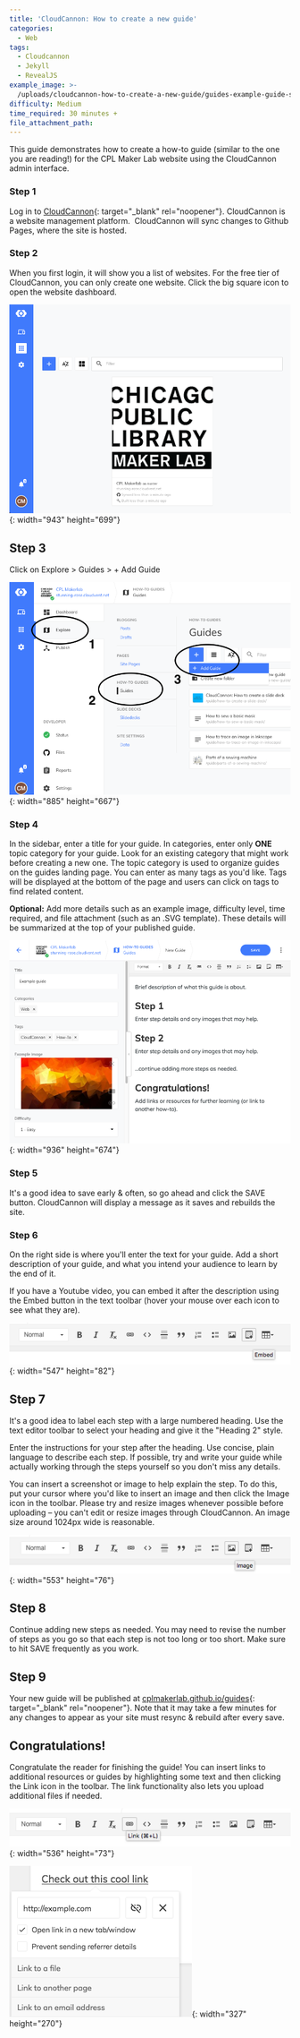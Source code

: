 ```yaml
---
title: 'CloudCannon: How to create a new guide'
categories:
  - Web
tags:
  - Cloudcannon
  - Jekyll
  - RevealJS
example_image: >-
  /uploads/cloudcannon-how-to-create-a-new-guide/guides-example-guide-screenshot.png
difficulty: Medium
time_required: 30 minutes +
file_attachment_path:
---
```


This guide demonstrates how to create a how-to guide (similar to the one you are reading\!) for the CPL Maker Lab website using the CloudCannon admin interface.

### Step 1

Log in to [CloudCannon](cloudcannon.com/){: target="_blank" rel="noopener"}. CloudCannon is a website management platform.&nbsp; CloudCannon will sync changes to Github Pages, where the site is hosted.

### Step 2

When you first login, it will show you a list of websites. For the free tier of CloudCannon, you can only create one website. Click the big square icon to open the website dashboard.

![](/uploads/cloudcannon-how-to-create-a-new-guide/guides-cloudcannon-landing.png){: width="943" height="699"}

## Step 3

Click on Explore &gt; Guides &gt; + Add Guide

![](/uploads/cloudcannon-how-to-create-a-new-guide/guides-add-guide.png){: width="885" height="667"}

### Step 4

In the sidebar, enter a title for your guide. In categories, enter only **ONE** topic category for your guide. Look for an existing category that might work before creating a new one. The topic category is used to organize guides on the guides landing page. You can enter as many tags as you'd like. Tags will be displayed at the bottom of the page and users can click on tags to find related content.

**Optional:** Add more details such as an example image, difficulty level, time required, and file attachment (such as an .SVG template). These details will be summarized at the top of your published guide.

![](/uploads/cloudcannon-how-to-create-a-new-guide/guides-add-details.png){: width="936" height="674"}

### Step 5

It's a good idea to save early & often, so go ahead and click the SAVE button. CloudCannon will display a message as it saves and rebuilds the site.

### Step 6

On the right side is where you'll enter the text for your guide. Add a short description of your guide, and what you intend your audience to learn by the end of it.

If you have a Youtube video, you can embed it after the description using the Embed button in the text toolbar (hover your mouse over each icon to see what they are).

![](/uploads/cloudcannon-how-to-create-a-new-guide/guides-embed.png){: width="547" height="82"}

## Step 7

It's a good idea to label each step with a large numbered heading. Use the text editor toolbar to select your heading and give it the "Heading 2" style.

Enter the instructions for your step after the heading. Use concise, plain language to describe each step. If possible, try and write your guide while actually working through the steps yourself so you don't miss any details.

You can insert a screenshot or image to help explain the step. To do this, put your cursor where you'd like to insert an image and then click the Image icon in the toolbar. Please try and resize images whenever possible before uploading – you can't edit or resize images through CloudCannon. An image size around 1024px wide is reasonable.

![](/uploads/cloudcannon-how-to-create-a-new-guide/guides-images.png){: width="553" height="76"}

## Step 8

Continue adding new steps as needed. You may need to revise the number of steps as you go so that each step is not too long or too short. Make sure to hit SAVE frequently as you work.

## Step 9

Your new guide will be published at [cplmakerlab.github.io/guides](http://cplmakerlab.github.io/guides){: target="_blank" rel="noopener"}. Note that it may take a few minutes for any changes to appear as your site must resync & rebuild after every save.

## Congratulations\!

Congratulate the reader for finishing the guide\! You can insert links to additional resources or guides by highlighting some text and then clicking the Link icon in the toolbar. The link functionality also lets you upload additional files if needed.

![](/uploads/cloudcannon-how-to-create-a-new-guide/guides-link-icon.png){: width="536" height="73"}

![](/uploads/cloudcannon-how-to-create-a-new-guide/guides-link.png){: width="327" height="270"}

&nbsp;